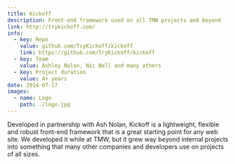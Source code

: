 ```yaml
---
title: Kickoff
description: Front-end framework used on all TMW projects and beyond
link: http://trykickoff.com/
info:
  - key: Repo
    value: github.com/TryKickoff/kickoff
    link: https://github.com/TryKickoff/kickoff
  - key: Team
    value: Ashley Nolan, Nic Bell and many others
  - key: Project duration
    value: 4+ years
date: 2014-07-17
images:
  - name: Logo
    path: ./logo.jpg
---
```


Developed in partnership with Ash Nolan, Kickoff is a lightweight, flexible and robust front-end framework that is a great starting point for any web site. We developed it while at TMW, but it grew way beyond internal projects into something that many other companies and developers use on projects of all sizes.
